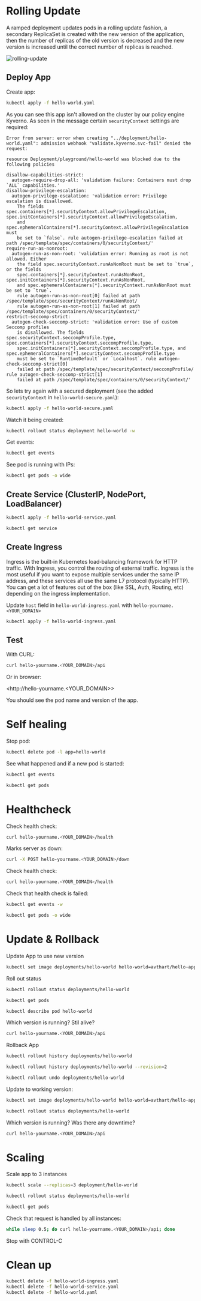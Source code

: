 # Rolling Update

A ramped deployment updates pods in a rolling update fashion, a secondary ReplicaSet is created with the new version of the application, then the number of replicas of the old version is decreased and the new version is increased until the correct number of replicas is reached.

![rolling-update](rollingupdate.gif "Rolling Update")


## Deploy App

Create app:

```bash
kubectl apply -f hello-world.yaml
```

As you can see this app isn't allowed on the cluster by our policy engine Kyverno.
As seen in the message certain `securityContext` settings are required:
```
Error from server: error when creating "../deployment/hello-world.yaml": admission webhook "validate.kyverno.svc-fail" denied the request:

resource Deployment/playground/hello-world was blocked due to the following policies

disallow-capabilities-strict:
  autogen-require-drop-all: 'validation failure: Containers must drop `ALL` capabilities.'
disallow-privilege-escalation:
  autogen-privilege-escalation: 'validation error: Privilege escalation is disallowed.
    The fields spec.containers[*].securityContext.allowPrivilegeEscalation, spec.initContainers[*].securityContext.allowPrivilegeEscalation,
    and spec.ephemeralContainers[*].securityContext.allowPrivilegeEscalation must
    be set to `false`. rule autogen-privilege-escalation failed at path /spec/template/spec/containers/0/securityContext/'
require-run-as-nonroot:
  autogen-run-as-non-root: 'validation error: Running as root is not allowed. Either
    the field spec.securityContext.runAsNonRoot must be set to `true`, or the fields
    spec.containers[*].securityContext.runAsNonRoot, spec.initContainers[*].securityContext.runAsNonRoot,
    and spec.ephemeralContainers[*].securityContext.runAsNonRoot must be set to `true`.
    rule autogen-run-as-non-root[0] failed at path /spec/template/spec/securityContext/runAsNonRoot/
    rule autogen-run-as-non-root[1] failed at path /spec/template/spec/containers/0/securityContext/'
restrict-seccomp-strict:
  autogen-check-seccomp-strict: 'validation error: Use of custom Seccomp profiles
    is disallowed. The fields spec.securityContext.seccompProfile.type, spec.containers[*].securityContext.seccompProfile.type,
    spec.initContainers[*].securityContext.seccompProfile.type, and spec.ephemeralContainers[*].securityContext.seccompProfile.type
    must be set to `RuntimeDefault` or `Localhost`. rule autogen-check-seccomp-strict[0]
    failed at path /spec/template/spec/securityContext/seccompProfile/ rule autogen-check-seccomp-strict[1]
    failed at path /spec/template/spec/containers/0/securityContext/'
```

So lets try again with a secured deployment (see the added `securityContext` in `hello-world-secure.yaml`):

```bash
kubectl apply -f hello-world-secure.yaml
```

Watch it being created:

```bash
kubectl rollout status deployment hello-world -w
```

Get events:

```bash
kubectl get events
```

See pod is running with IPs:

```bash
kubectl get pods -o wide
```

## Create Service (ClusterIP, NodePort, LoadBalancer)

```bash
kubectl apply -f hello-world-service.yaml
```

```bash
kubectl get service
```

## Create Ingress

Ingress is the built‑in Kubernetes load‑balancing framework for HTTP traffic. With Ingress, you control the routing of external traffic. Ingress is the most useful if you want to expose multiple services under the same IP address, and these services all use the same L7 protocol (typically HTTP). You can get a lot of features out of the box (like SSL, Auth, Routing, etc) depending on the ingress implementation.

Update `host` field in `hello-world-ingress.yaml` with `hello-yourname.<YOUR_DOMAIN>`

```bash
kubectl apply -f hello-world-ingress.yaml
```

## Test

With CURL:

```bash
curl hello-yourname.<YOUR_DOMAIN>/api
```

Or in browser:

<http://hello-yourname.<YOUR_DOMAIN>>

You should see the pod name and version of the app.

# Self healing

Stop pod:

```bash
kubectl delete pod -l app=hello-world
```

See what happened and if a new pod is started:

```bash
kubectl get events
```

```bash
kubectl get pods
```

# Healthcheck

Check health check:

```bash
curl hello-yourname.<YOUR_DOMAIN>/health
```

Marks server as down:

```bash
curl -X POST hello-yourname.<YOUR_DOMAIN>/down
```

Check health check:

```bash
curl hello-yourname.<YOUR_DOMAIN>/health
```

Check that health check is failed:

```bash
kubectl get events -w
```

```bash
kubectl get pods -o wide
```

# Update & Rollback

Update App to use new version

```bash
kubectl set image deployments/hello-world hello-world=avthart/hello-app:1.0.1
```

Roll out status

```bash
kubectl rollout status deployments/hello-world
```

```bash
kubectl get pods
```

```bash
kubectl describe pod hello-world
```

Which version is running? Stil alive?

```bash
curl hello-yourname.<YOUR_DOMAIN>/api
```

Rollback App

```bash
kubectl rollout history deployments/hello-world
```

```bash
kubectl rollout history deployments/hello-world --revision=2
```

```bash
kubectl rollout undo deployments/hello-world
```

Update to working version:

```bash
kubectl set image deployments/hello-world hello-world=avthart/hello-app:1.0.3
```

```bash
kubectl rollout status deployments/hello-world
```

Which version is running? Was there any downtime?

```bash
curl hello-yourname.<YOUR_DOMAIN>/api
```

# Scaling

Scale app to 3 instances

```bash
kubectl scale --replicas=3 deployment/hello-world
```

```bash
kubectl rollout status deployments/hello-world
```

```bash
kubectl get pods
```

Check that request is handled by all instances:

```bash
while sleep 0.5; do curl hello-yourname.<YOUR_DOMAIN>/api; done
```

Stop with CONTROL-C

# Clean up

```bash
kubectl delete -f hello-world-ingress.yaml
kubectl delete -f hello-world-service.yaml
kubectl delete -f hello-world.yaml
```
